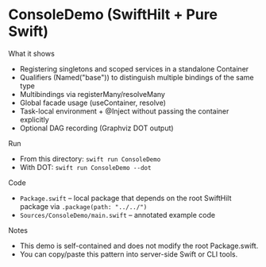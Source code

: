 ConsoleDemo (SwiftHilt + Pure Swift)
===================================

What it shows
- Registering singletons and scoped services in a standalone Container
- Qualifiers (Named("base")) to distinguish multiple bindings of the same type
- Multibindings via registerMany/resolveMany
- Global facade usage (useContainer, resolve)
- Task-local environment + @Inject without passing the container explicitly
- Optional DAG recording (Graphviz DOT output)

Run
- From this directory: `swift run ConsoleDemo`
- With DOT: `swift run ConsoleDemo --dot`

Code
- `Package.swift` – local package that depends on the root SwiftHilt package via `.package(path: "../../")`
- `Sources/ConsoleDemo/main.swift` – annotated example code

Notes
- This demo is self-contained and does not modify the root Package.swift.
- You can copy/paste this pattern into server-side Swift or CLI tools.


